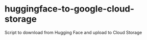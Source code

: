 # huggingface-to-google-cloud-storage
Script to download from Hugging Face and upload to Cloud Storage
